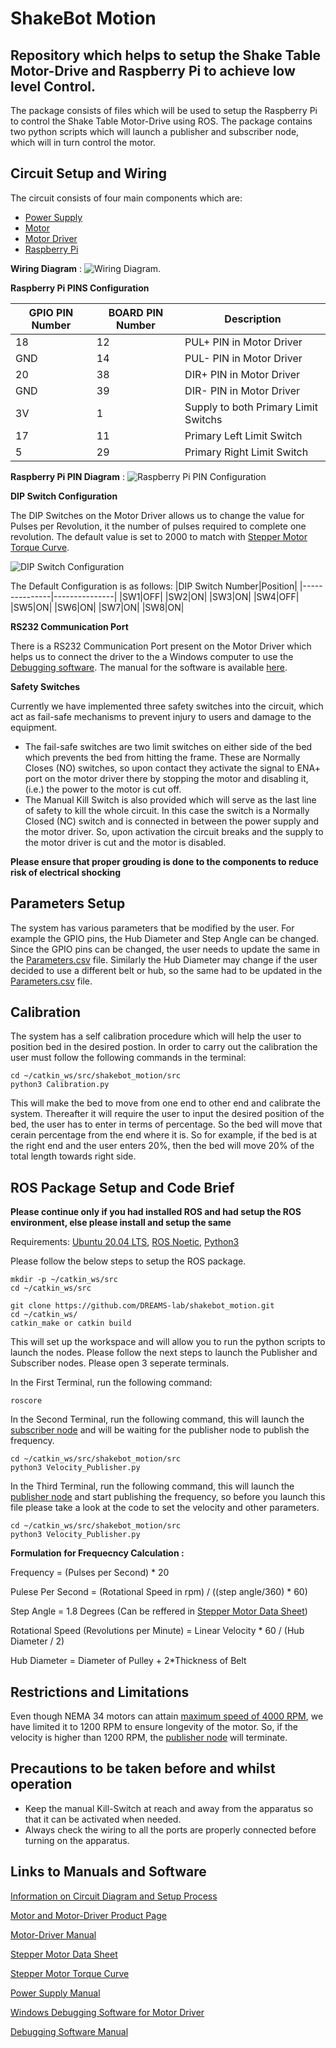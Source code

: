 # ShakeBot Motion
## Repository which helps to setup the Shake Table Motor-Drive and Raspberry Pi to achieve low level Control.

The package consists of files which will be used to setup the Raspberry Pi to control the Shake Table Motor-Drive using ROS. The package contains two python scripts which will launch a publisher and subscriber node, which will in turn control the motor. 

## Circuit Setup and Wiring 

The circuit consists of four main components which are: 
- [Power Supply](https://bit.ly/shake_table_motor_driver)
- [Motor](https://bit.ly/shake_table_motor_driver)
- [Motor Driver](https://bit.ly/shake_table_motor_driver)
- [Raspberry Pi](https://bit.ly/Raspberry_Pi_4)

**Wiring Diagram** : ![Wiring Diagram](https://github.com/DREAMS-lab/shakebot_motion/blob/master/assets/Circuit%20Diagram.jpg).


**Raspberry Pi PINS Configuration**

| GPIO PIN Number  | BOARD PIN Number | Description |
| --------------- | --------------- | --------------- |
| 18 | 12 | PUL+ PIN in Motor Driver |
| GND | 14 | PUL- PIN in Motor Driver |
| 20 | 38 | DIR+ PIN in Motor Driver |
| GND | 39 | DIR- PIN in Motor Driver |
| 3V | 1 | Supply to both Primary Limit Switchs |
| 17 | 11 | Primary Left Limit Switch |
| 5 | 29 | Primary Right Limit Switch |

**Raspberry Pi PIN Diagram** : ![Raspberry Pi PIN Configuration](https://github.com/DREAMS-lab/shakebot_motion/blob/master/assets/Raspberry%20Pi%20GPIO%20Pins.png)


**DIP Switch Configuration**

The DIP Switches on the Motor Driver allows us to change the value for Pulses per Revolution, it the number of pulses required to complete one revolution. The default value is set to 2000 to match with [Stepper Motor Torque Curve](https://github.com/DREAMS-lab/shakebot_motion/blob/master/assets/Stepper%20Motor%20Torque%20Curve.pdf).

![DIP Switch Configuration](https://github.com/DREAMS-lab/shakebot_motion/blob/master/assets/Dip_Switch.png)

The Default Configuration is as follows:
|DIP Switch Number|Position|
|---------------|---------------|
|SW1|OFF|
|SW2|ON|
|SW3|ON|
|SW4|OFF|
|SW5|ON|
|SW6|ON|
|SW7|ON|
|SW8|ON|

**RS232 Communication Port**

There is a RS232 Communication Port present on the Motor Driver which helps us to connect the driver to the a Windows computer to use the [Debugging software](https://github.com/DREAMS-lab/shakebot_motion/blob/master/assets/STEPPERONLINE_v2.0.0.exe). The manual for the software is available [here](https://github.com/DREAMS-lab/shakebot_motion/blob/master/assets/Software%20Manual.pdf).

**Safety Switches**

Currently we have implemented three safety switches into the circuit, which act as fail-safe mechanisms to prevent injury to users and damage to the equipment. 

- The fail-safe switches are two limit switches on either side of the bed which prevents the bed from hitting the frame. These are Normally Closes (NO) switches, so upon contact they activate the signal to ENA+ port on the motor driver there by stopping the motor and disabling it, (i.e.) the power to the motor is cut off.
- The Manual Kill Switch is also provided which will serve as the last line of safety to kill the whole circuit. In this case the switch is a Normally Closed (NC) switch and is connected in between the power supply and the motor driver. So, upon activation the circuit breaks and the supply to the motor driver is cut and the motor is disabled. 

**Please ensure that proper grouding is done to the components to reduce risk of electrical shocking**
## Parameters Setup

The system has various parameters that be modified by the user. For example the GPIO pins, the Hub Diameter and Step Angle can be changed. Since the GPIO pins can be changed, the user needs to update the same in the [Parameters.csv](https://github.com/DREAMS-lab/shakebot_motion/blob/master/src/Parameters.csv) file. Similarly the Hub Diameter may change if the user decided to use a different belt or hub, so the same had to be updated in the [Parameters.csv](https://github.com/DREAMS-lab/shakebot_motion/blob/master/src/Parameters.csv) file.
## Calibration

The system has a self calibration procedure which will help the user to position bed in the desired postion. In order to carry out the calibration the user must follow the following commands in the terminal:
```
cd ~/catkin_ws/src/shakebot_motion/src
python3 Calibration.py
```
This will make the bed to move from one end to other end and calibrate the system. Thereafter it will require the user to input the desired position of the bed, the user has to enter in terms of percentage. So the bed will move that cerain percentage from the end where it is. So for example, if the bed is at the right end and the user enters 20%, then the bed will move 20% of the total length towards right side.

## ROS Package Setup and Code Brief

**Please continue only if you had installed ROS and had setup the ROS environment, else please install and setup the same**

Requirements: [Ubuntu 20.04 LTS](https://bit.ly/Ubuntu_Install), [ROS Noetic](https://bit.ly/ROS_Install), [Python3](https://bit.ly/Python3_Install)

Please follow the below steps to setup the ROS package.

```
mkdir -p ~/catkin_ws/src
cd ~/catkin_ws/src

git clone https://github.com/DREAMS-lab/shakebot_motion.git
cd ~/catkin_ws/
catkin_make or catkin build
```
This will set up the workspace and will allow you to run the python scripts to launch the nodes. 
Please follow the next steps to launch the Publisher and Subscriber nodes. Please open 3 seperate terminals.

In the First Terminal, run the following command: 
```
roscore
```
In the Second Terminal, run the following command, this will launch the [subscriber node](https://github.com/DREAMS-lab/shakebot_motion/blob/master/src/Velocity_Subcriber.py) and will be waiting for the publisher node to publish the frequency.
```
cd ~/catkin_ws/src/shakebot_motion/src
python3 Velocity_Publisher.py
```
In the Third Terminal, run the following command, this will launch the [publisher node](https://github.com/DREAMS-lab/shakebot_motion/blob/master/src/Velocity_Publisher.py) and start publishing the frequency, so before you launch this file please take a look at the code to set the velocity and other parameters.
```
cd ~/catkin_ws/src/shakebot_motion/src 
python3 Velocity_Publisher.py
```
**Formulation for Frequecncy Calculation :**

Frequency = (Pulses per Second) * 20

Pulese Per Second = (Rotational Speed in rpm) / ((step angle/360) * 60)

Step Angle = 1.8 Degrees (Can be reffered in [Stepper Motor Data Sheet](https://github.com/DREAMS-lab/shakebot_motion/blob/master/assets/Stepper%20Motor%20Data%20Sheet.pdf))

Rotational Speed (Revolutions per Minute) = Linear Velocity * 60 / (Hub Diameter / 2)

Hub Diameter = Diameter of Pulley + 2*Thickness of Belt

## Restrictions and Limitations

Even though NEMA 34 motors can attain [maximum speed of 4000 RPM](https://bit.ly/motor_max_speed), we have limited it to 1200 RPM to ensure longevity of the motor. So, if the velocity is higher than 1200 RPM, the [publisher node](https://github.com/DREAMS-lab/shakebot_motion/blob/master/src/motor_test_ros_pub.py) will terminate.

## Precautions to be taken before and whilst operation ##

- Keep the manual Kill-Switch at reach and away from the apparatus so that it can be activated when needed.
- Always check the wiring to all the ports are properly connected before turning on the apparatus.

## Links to Manuals and Software

[Information on Circuit Diagram and Setup Process](https://bit.ly/shake_table_control_doc)

[Motor and Motor-Driver Product Page](https://bit.ly/shake_table_motor_driver)

[Motor-Driver Manual](https://github.com/DREAMS-lab/shakebot_motion/blob/master/assets/Motor-Driver%20Manual.pdf)

[Stepper Motor Data Sheet](https://github.com/DREAMS-lab/shakebot_motion/blob/master/assets/Stepper%20Motor%20Data%20Sheet.pdf)

[Stepper Motor Torque Curve](https://github.com/DREAMS-lab/shakebot_motion/blob/master/assets/Stepper%20Motor%20Torque%20Curve.pdf)

[Power Supply Manual](https://github.com/DREAMS-lab/shakebot_motion/blob/master/assets/Power%20Supply%20Manual.pdf)

[Windows Debugging Software for Motor Driver](https://github.com/DREAMS-lab/shakebot_motion/blob/master/assets/STEPPERONLINE_v2.0.0.exe)

[Debugging Software Manual](https://github.com/DREAMS-lab/shakebot_motion/blob/master/assets/Software%20Manual.pdf)
